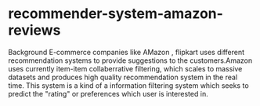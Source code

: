 # recommender-system-amazon-reviews

Background
E-commerce companies like AMazon , flipkart uses different recommendation systems to provide suggestions to the customers.Amazon uses currently item-item collaberrative filtering, which scales to massive datasets and produces high quality recommendation system in the real time. This system is a kind of a information filtering system which seeks to predict the "rating" or preferences which user is interested in.
